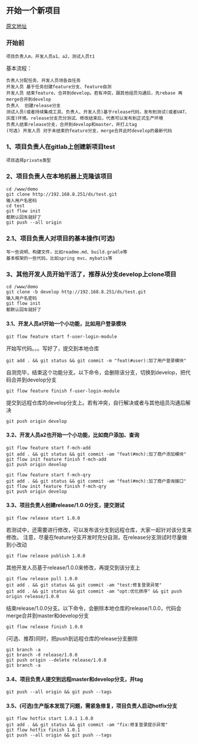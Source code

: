 ## 开始一个新项目
[原文地址](https://github.com/penghcn/demo/blob/master/git/getstart.md)
### 开始前
    项目负责人m，开发人员a1、a2，测试人员t1

基本流程：

    负责人分配任务、开发人员领各自任务
    开发人员 基于任务创建feature分支、feature自测
    开发人员 结束feature，合并到develop。若有冲突，跟其他组员沟通后，先rebase 再merge合并到develop
    负责人  创建release分支
    测试人员(或者持续集成工具、负责人、开发人员)基于release代码，发布到测试(或者UAT、灰度)环境。release分支充分测试、修改结束后，代表可以发布到正式生产环境
    负责人结束release分支，合并到develop和master，并打上tag
    (可选) 开发人员 对于未结束的feature分支，merge合并此时develop的最新代码

### 1、项目负责人在gitlab上创建新项目test
    项目选择private类型
### 2、项目负责人在本地机器上克隆该项目
    cd /www/demo
    git clone http://192.168.8.251/ds/test.git
    输入用户名密码
    cd test
    git flow init
    都默认回车就好了
    git push --all origin
### 2.1、项目负责人对项目的基本操作(可选)
    写一些说明、构建文件，比如readme.md、build.gradle等
    基本框架的一些代码，比如spring mvc、mybatis等

### 3、其他开发人员开始干活了，推荐从分支develop上clone项目
    cd /www/demo
    git clone -b develop http://192.168.8.251/ds/test.git
    输入用户名密码
    git flow init
    都默认回车就好了

#### 3.1、开发人员a1开始一个小功能，比如用户登录模块
    git flow feature start f-user-login-module

开始写代码。。。写好了，提交到本地仓库
    
    git add . && git status && git commit -m "feat(#user):加了用户登录模块"
自测完毕，结束这个功能分支。以下命令，会删除该分支，切换到develop，把代码合并到develop分支
    
    git flow feature finish f-user-login-module
提交到远程仓库的develop分支上。若有冲突，自行解决或者与其他组员沟通后解决

    git push origin develop

#### 3.2、开发人员a2也开始一个小功能，比如商户添加、查询
    git flow feature start f-mch-add
    git add . && git status && git commit -am "feat(#mch):加了商户添加模块"
    git flow init feature finish f-mch-add
    git push origin develop

    git flow feature start f-mch-qry
    git add . && git status && git commit -am "feat(#mch):加了商户查询接口"
    git flow init feature finish f-mch-qry
    git push origin develop

#### 3.3、项目负责人创建release/1.0.0分支，提交测试
    git flow release start 1.0.0
若测试中，还需要进行修改，可以发布该分支到远程仓库，大家一起针对该分支来修改。
注意，尽量在feature分支开发时充分自测，在release分支测试时尽量做到小改动

    git flow release publish 1.0.0

其他开发人员基于release/1.0.0来修改，再提交到该分支上

    git flow release pull 1.0.0
    git add . && git status && git commit -am "test:修复登录异常" 
    git add . && git status && git commit -am "opt:优化排序" && git push origin release/1.0.0

结束release/1.0.0分支。以下命令，会删除本地仓库的release/1.0.0，代码会merge合并到master和develop分支

    git flow release finish 1.0.0

(可选、推荐)同时，把push到远程仓库的release分支删除

    git branch -a
    git branch -d release/1.0.0
    git push origin --delete release/1.0.0
    git branch -a

#### 3.4、项目负责人提交到远程master和develop分支，并tag
    git push --all origin && git push --tags
    
#### 3.5、(可选)生产版本发现了问题，需紧急修复，项目负责人启动hotfix分支
    git flow hotfix start 1.0.1 1.0.0
    git add . && git status && git commit -am "fix:修复登录提示异常" 
    git flow hotfix finish 1.0.1
    git push --all origin && git push --tags
